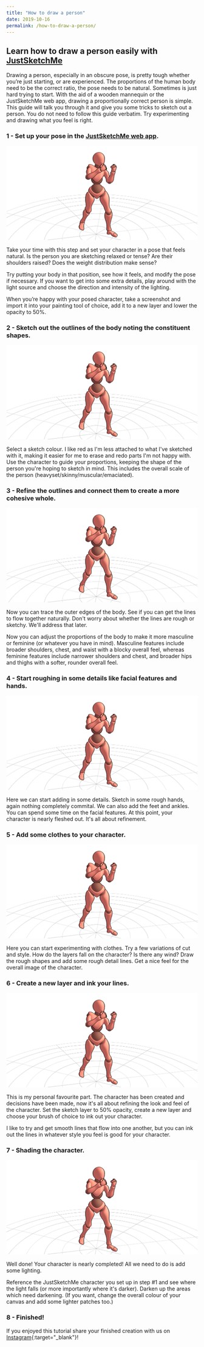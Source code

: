 ```yaml
---
title: "How to draw a person"
date: 2019-10-16
permalink: /how-to-draw-a-person/
---
```


## Learn how to draw a person easily with [JustSketchMe](/)

Drawing a person, especially in an obscure pose, is pretty tough whether you’re just starting, or are experienced. The proportions of the human body need to be the correct ratio, the pose needs to be natural. Sometimes is just hard trying to start. With the aid of a wooden mannequin or the JustSketchMe web app, drawing a proportionally correct person is simple. This guide will talk you through it and give you some tricks to sketch out a person. You do not need to follow this guide verbatim. Try experimenting and drawing what you feel is right.

### 1 - Set up your pose in the [JustSketchMe web app](/).

![Fight](/images/screenshots/fight.png)

Take your time with this step and set your character in a pose that feels natural. Is the person you are sketching relaxed or tense? Are their shoulders raised? Does the weight distribution make sense?

Try putting your body in that position, see how it feels, and modify the pose if necessary. If you want to get into some extra details, play around with the light source and choose the direction and intensity of the lighting.

When you’re happy with your posed character, take a screenshot and import it into your painting tool of choice, add it to a new layer and lower the opacity to 50%.


### 2 - Sketch out the outlines of the body noting the constituent shapes.

![Fight](/images/screenshots/fight.png)

Select a sketch colour. I like red as I'm less attached to what I've sketched with it, making it easier for me to erase and redo parts I'm not happy with.
Use the character to guide your proportions, keeping the shape of the person you're hoping to sketch in mind. This includes the overall scale of the person (heavyset/skinny/muscular/emaciated).

### 3 - Refine the outlines and connect them to create a more cohesive whole.

![Fight](/images/screenshots/fight.png)

Now you can trace the outer edges of the body. See if you can get the lines to flow together naturally. Don't worry about whether the lines are rough or sketchy. We'll address that later.

Now you can adjust the proportions of the body to make it more masculine or feminine (or whatever you have in mind). Masculine features include broader shoulders, chest, and waist with a blocky overall feel, whereas feminine features include narrower shoulders and chest, and broader hips and thighs with a softer, rounder overall feel. 

### 4 - Start roughing in some details like facial features and hands.

![Fight](/images/screenshots/fight.png)

Here we can start adding in some details. Sketch in some rough hands, again nothing completely commital. We can also add the feet and ankles. You can spend some time on the facial features. At this point, your character is nearly fleshed out. It's all about refinement. 

### 5 - Add some clothes to your character.

![Fight](/images/screenshots/fight.png)

Here you can start experimenting with clothes. Try a few variations of cut and style. How do the layers fall on the character? Is there any wind? Draw the rough shapes and add some rough detail lines. Get a nice feel for the overall image of the character. 

### 6 - Create a new layer and ink your lines.

![Fight](/images/screenshots/fight.png)

This is my personal favourite part. The character has been created and decisions have been made, now it's all about refining the look and feel of the character. Set the sketch layer to 50% opacity, create a new layer and choose your brush of choice to ink out your character. 

I like to try and get smooth lines that flow into one another, but you can ink out the lines in whatever style you feel is good for your character. 

### 7 - Shading the character.

![Fight](/images/screenshots/fight.png)

Well done! Your character is nearly completed! All we need to do is add some lighting. 

Reference the JustSketchMe character you set up in step #1 and see where the light falls (or more importantly where it's darker). Darken up the areas which need darkening. (If you want, change the overall colour of your canvas and add some lighter patches too.)

### 8 - Finished!

If you enjoyed this tutorial share your finished creation with us on [Instagram](https://instagram.com/justsketch.me){:target="_blank"}!